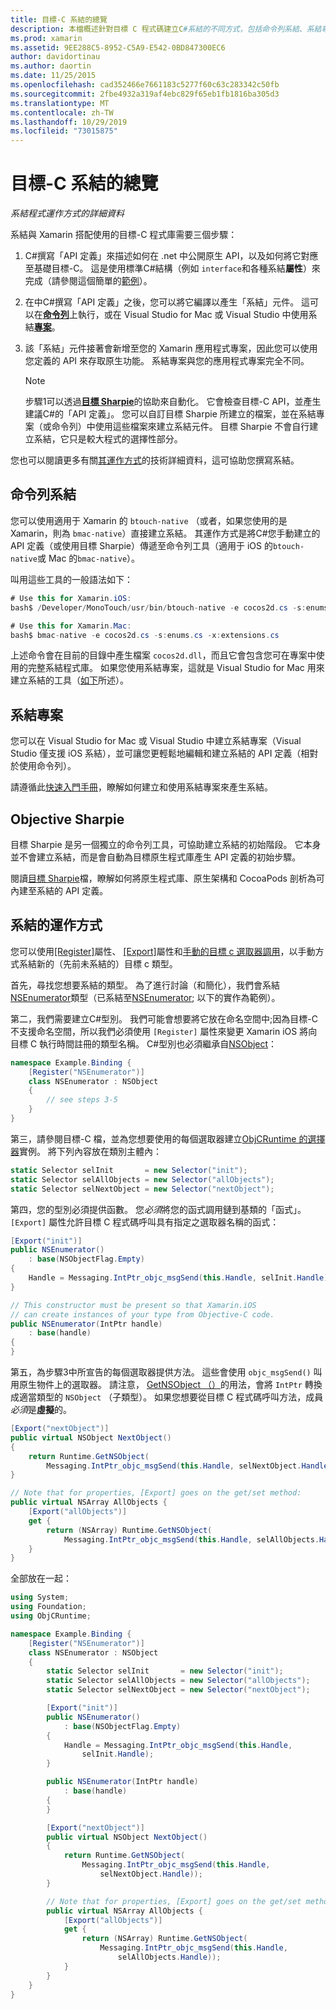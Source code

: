 ```yaml
---
title: 目標-C 系結的總覽
description: 本檔概述針對目標 C 程式碼建立C#系結的不同方式，包括命令列系結、系結專案和目標 Sharpie。 它也會討論系結的運作方式。
ms.prod: xamarin
ms.assetid: 9EE288C5-8952-C5A9-E542-0BD847300EC6
author: davidortinau
ms.author: daortin
ms.date: 11/25/2015
ms.openlocfilehash: cad352466e7661183c5277f60c63c283342c50fb
ms.sourcegitcommit: 2fbe4932a319af4ebc829f65eb1fb1816ba305d3
ms.translationtype: MT
ms.contentlocale: zh-TW
ms.lasthandoff: 10/29/2019
ms.locfileid: "73015875"
---
```

# <a name="overview-of-objective-c-bindings"></a>目標-C 系結的總覽

_系結程式運作方式的詳細資料_

系結與 Xamarin 搭配使用的目標-C 程式庫需要三個步驟：

1. C#撰寫「API 定義」來描述如何在 .net 中公開原生 API，以及如何將它對應至基礎目標-C。 這是使用標準C#結構（例如 `interface`和各種系結**屬性**）來完成（請參閱這個簡單的[範例](~/cross-platform/macios/binding/objective-c-libraries.md#Binding_an_API)）。

2. 在中C#撰寫「API 定義」之後，您可以將它編譯以產生「系結」元件。 這可以在[**命令列**](#commandline)上執行，或在 Visual Studio for Mac 或 Visual Studio 中使用系結[**專案**](#bindingproject)。

3. 該「系結」元件接著會新增至您的 Xamarin 應用程式專案，因此您可以使用您定義的 API 來存取原生功能。
   系結專案與您的應用程式專案完全不同。

   > [!NOTE]
   > 步驟1可以透過[**目標 Sharpie**](#objectivesharpie)的協助來自動化。 它會檢查目標-C API，並產生建議C#的「API 定義」。 您可以自訂目標 Sharpie 所建立的檔案，並在系結專案（或命令列）中使用這些檔案來建立系結元件。 目標 Sharpie 不會自行建立系結，它只是較大程式的選擇性部分。

您也可以閱讀更多有關[其運作方式](#howitworks)的技術詳細資料，這可協助您撰寫系結。

<a name="Command_Line_Bindings" /><a name="commandline" />

## <a name="command-line-bindings"></a>命令列系結

您可以使用適用于 Xamarin 的 `btouch-native` （或者，如果您使用的是 Xamarin，則為 `bmac-native`）直接建立系結。 其運作方式是將C#您手動建立的 API 定義（或使用目標 Sharpie）傳遞至命令列工具（適用于 iOS 的`btouch-native`或 Mac 的`bmac-native`）。

叫用這些工具的一般語法如下：

```csharp
# Use this for Xamarin.iOS:
bash$ /Developer/MonoTouch/usr/bin/btouch-native -e cocos2d.cs -s:enums.cs -x:extensions.cs
```

```csharp
# Use this for Xamarin.Mac:
bash$ bmac-native -e cocos2d.cs -s:enums.cs -x:extensions.cs
```

上述命令會在目前的目錄中產生檔案 `cocos2d.dll`，而且它會包含您可在專案中使用的完整系結程式庫。 如果您使用系結專案，這就是 Visual Studio for Mac 用來建立系結的工具（[如下](#bindingproject)所述）。

<a name="bindingproject" />

## <a name="binding-project"></a>系結專案

您可以在 Visual Studio for Mac 或 Visual Studio 中建立系結專案（Visual Studio 僅支援 iOS 系結），並可讓您更輕鬆地編輯和建立系結的 API 定義（相對於使用命令列）。

請遵循此[快速入門手冊](~/cross-platform/macios/binding/objective-c-libraries.md#Getting_Started)，瞭解如何建立和使用系結專案來產生系結。

<a name="objectivesharpie" />

## <a name="objective-sharpie"></a>Objective Sharpie

目標 Sharpie 是另一個獨立的命令列工具，可協助建立系結的初始階段。 它本身並不會建立系結，而是會自動為目標原生程式庫產生 API 定義的初始步驟。

閱讀[目標 Sharpie](~/cross-platform/macios/binding/objective-sharpie/index.md)檔，瞭解如何將原生程式庫、原生架構和 CocoaPods 剖析為可內建至系結的 API 定義。

<a name="howitworks" />

## <a name="how-binding-works"></a>系結的運作方式

您可以使用[[Register]](xref:Foundation.RegisterAttribute)屬性、 [[Export]](xref:Foundation.ExportAttribute)屬性和[手動的目標 c 選取器調用](~/ios/internals/objective-c-selectors.md)，以手動方式系結新的（先前未系結的）目標 c 類型。

首先，尋找您想要系結的類型。 為了進行討論（和簡化），我們會系結[NSEnumerator](https://developer.apple.com/iphone/library/documentation/Cocoa/Reference/Foundation/Classes/NSEnumerator_Class/Reference/Reference.html)類型（已系結至[NSEnumerator](xref:Foundation.NSEnumerator); 以下的實作為範例）。

第二，我們需要建立C#型別。 我們可能會想要將它放在命名空間中;因為目標-C 不支援命名空間，所以我們必須使用 `[Register]` 屬性來變更 Xamarin iOS 將向目標 C 執行時間註冊的類型名稱。 C#型別也必須繼承自[NSObject](xref:Foundation.NSObject)：

```csharp
namespace Example.Binding {
    [Register("NSEnumerator")]
    class NSEnumerator : NSObject
    {
        // see steps 3-5
    }
}
```

第三，請參閱目標-C 檔，並為您想要使用的每個選取器建立[ObjCRuntime 的選擇器](xref:ObjCRuntime.Selector)實例。 將下列內容放在類別主體內：

```csharp
static Selector selInit       = new Selector("init");
static Selector selAllObjects = new Selector("allObjects");
static Selector selNextObject = new Selector("nextObject");
```

第四，您的型別必須提供函數。 您*必須*將您的函式調用鏈到基類的「函式」。 `[Export]` 屬性允許目標 C 程式碼呼叫具有指定之選取器名稱的函式：

```csharp
[Export("init")]
public NSEnumerator()
    : base(NSObjectFlag.Empty)
{
    Handle = Messaging.IntPtr_objc_msgSend(this.Handle, selInit.Handle);
}
```

```csharp
// This constructor must be present so that Xamarin.iOS
// can create instances of your type from Objective-C code.
public NSEnumerator(IntPtr handle)
    : base(handle)
{
}
```

第五，為步驟3中所宣告的每個選取器提供方法。 這些會使用 `objc_msgSend()` 叫用原生物件上的選取器。 請注意， [GetNSObject （）](xref:ObjCRuntime.Runtime.GetNSObject*)的用法，會將 `IntPtr` 轉換成適當類型的 `NSObject` （子類型）。 如果您想要從目標 C 程式碼呼叫方法，成員*必須*是**虛擬**的。

```csharp
[Export("nextObject")]
public virtual NSObject NextObject()
{
    return Runtime.GetNSObject(
        Messaging.IntPtr_objc_msgSend(this.Handle, selNextObject.Handle));
}
```

```csharp
// Note that for properties, [Export] goes on the get/set method:
public virtual NSArray AllObjects {
    [Export("allObjects")]
    get {
        return (NSArray) Runtime.GetNSObject(
            Messaging.IntPtr_objc_msgSend(this.Handle, selAllObjects.Handle));
    }
}
```

全部放在一起：

```csharp
using System;
using Foundation;
using ObjCRuntime;

namespace Example.Binding {
    [Register("NSEnumerator")]
    class NSEnumerator : NSObject
    {
        static Selector selInit       = new Selector("init");
        static Selector selAllObjects = new Selector("allObjects");
        static Selector selNextObject = new Selector("nextObject");

        [Export("init")]
        public NSEnumerator()
            : base(NSObjectFlag.Empty)
        {
            Handle = Messaging.IntPtr_objc_msgSend(this.Handle,
                selInit.Handle);
        }

        public NSEnumerator(IntPtr handle)
            : base(handle)
        {
        }

        [Export("nextObject")]
        public virtual NSObject NextObject()
        {
            return Runtime.GetNSObject(
                Messaging.IntPtr_objc_msgSend(this.Handle,
                    selNextObject.Handle));
        }

        // Note that for properties, [Export] goes on the get/set method:
        public virtual NSArray AllObjects {
            [Export("allObjects")]
            get {
                return (NSArray) Runtime.GetNSObject(
                    Messaging.IntPtr_objc_msgSend(this.Handle,
                        selAllObjects.Handle));
            }
        }
    }
}
```
